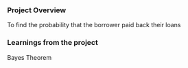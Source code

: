 ### Project Overview

 To find the probability that the borrower paid back their loans


### Learnings from the project

 Bayes Theorem


